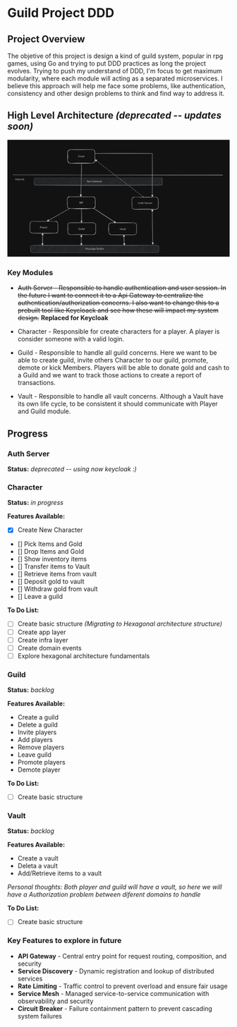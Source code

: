 # Guild Project DDD

## Project Overview

The objetive of this project is design a kind of guild system, popular in rpg games, using Go and trying to put DDD practices as long the project evolves.
Trying to push my understand of DDD, I'm focus to get maximum modularity, where each module will acting as a separated microservices.
I believe this approach will help me face some problems, like authentication, consistency and other design problems to think and find way to address it.

## High Level Architecture _(deprecated -- updates soon)_

![image info](./pictures/guild-overview.png)

### Key Modules

- ~~Auth Server - Responsible to handle authentication and user session. In the future I want to connect it to a Api Gateway to centralize the authentication/authorization concerns. I also want to change this to a prebuilt tool like Keycloack and see how these will impact my system design.~~ **Replaced for Keycloak**

- Character - Responsible for create characters for a player. A player is consider someone with a valid login.

- Guild - Responsible to handle all guild concerns. Here we want to be able to create guild, invite others Character to our guild, promote, demote or kick Members. Players will be able to donate gold and cash to a Guild and we want to track those actions to create a report of transactions.

- Vault - Responsible to handle all vault concerns. Although a Vault have its own life cycle, to be consistent it should communicate with Player and Guild module.

## Progress

### Auth Server

**Status:** _deprecated -- using now keycloak :)_

### Character

**Status:** _in progress_

**Features Available:**

- [x] Create New Character
- [] Pick Items and Gold
- [] Drop Items and Gold
- [] Show inventory items
- [] Transfer items to Vault
- [] Retrieve items from vault
- [] Deposit gold to vault
- [] Withdraw gold from vault
- [] Leave a guild

**To Do List:**

- [ ] Create basic structure _(Migrating to Hexagonal architecture structure)_
- [ ] Create app layer
- [ ] Create infra layer
- [ ] Create domain events
- [ ] Explore hexagonal architecture fundamentals

### Guild

**Status:** _backlog_

**Features Available:**

- Create a guild
- Delete a guild
- Invite players
- Add players
- Remove players
- Leave guild
- Promote players
- Demote player

**To Do List:**

- [ ] Create basic structure

### Vault

**Status:** _backlog_

**Features Available:**

- Create a vault
- Deleta a vault
- Add/Retrieve items to a vault

_Personal thoughts: Both player and guild will have a vault, so here we will have a Authorization problem between diferent domains to handle_

**To Do List:**

- [ ] Create basic structure

### Key Features to explore in future

- **API Gateway** - Central entry point for request routing, composition, and security
- **Service Discovery** - Dynamic registration and lookup of distributed services
- **Rate Limiting** - Traffic control to prevent overload and ensure fair usage
- **Service Mesh** - Managed service-to-service communication with observability and security
- **Circuit Breaker** - Failure containment pattern to prevent cascading system failures
